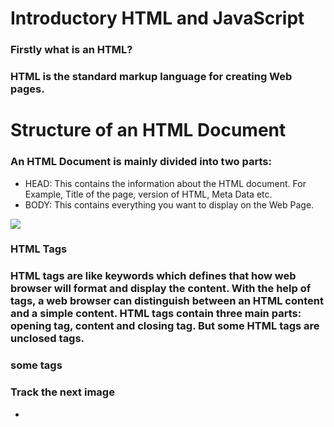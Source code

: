 
# Introductory HTML and JavaScript

### Firstly what is an HTML?

### HTML is the standard markup language for creating Web pages.

# Structure of an HTML Document

### An HTML Document is mainly divided into two parts:

- HEAD: This contains the information about the HTML document. For Example, Title of the page, version of HTML, Meta Data etc.
- BODY: This contains everything you want to display on the Web Page.

![](https://stuyhsdesign.files.wordpress.com/2015/09/basic-structure.png)

### HTML Tags

### HTML tags are like keywords which defines that how web browser will format and display the content. With the help of tags, a web browser can distinguish between an HTML content and a simple content. HTML tags contain three main parts: opening tag, content and closing tag. But some HTML tags are unclosed tags.

### some tags  

### Track the next image

- <title> for write you title on the tab browser 
- <p> for write Pargraph 
-  <h1> for write heading the same <p> but bigger or smaller size <h1> bigger size and <h6> smaller size
- <img> for insert images 
- <section> or <div> there is the same goal like a box can you change all things from style 

![](https://www.development-tutorial.com/my_images/what_basic_structure_web_page/structure.png)


# EXTRA MARKUP

### Different versions of HTML and how to indicate which version you are using
How to add comments to your code
Global attributes
Grouping elements
How to add information about the web page using the <meta> element
Adding characters such as angled brackets and copyright symbols

### some of changes 

- Doctypes
Because there have been several versions of HTML, each webpage should begin with a DOCTYPE declaration to tell a browser which version of HTML the page is using
- Comments in HTML
If you want to add a comment to your code that will not be visible to in the user’s browser, you can add the text between these characters
<!-- comment goes here -->
- ID Attribute Every HTML element can carry the id attribute
The ID attribute is used to uniquely identify that element from other elements on the page
It’s value should always start with a letter or an underscore
- Class Attribute Every HTML element can carry a class attribute
Class attributes define multiple elements as being different from other elements on the page
Class attributes do not need to be unique
- Block Elements
Some elements will always appear to start on a new line in the browser window
These are known as block level elements
Examples of block level elements are <h1>, <p>, <ul>, and <li>
- and more 


#  HTML5 layout elements

### The tags and elements which help us to define a proper layout.

### Layout Elements


- header
- nav
- section
- article
- aside
- footer
- details
- summary

![](https://dotnettrickscloud.blob.core.windows.net/img/html/html-layout2.png)

- header : Used to include header content in the web page, like information about the page, summary etc.
- nav : Used to provide navigational links, ex: menus.
- section : Used to represent a section in the web page.
- article : As the name suggests, it’s a separate section used to include a blog, a forum post, a magazine article etc.
- aside : As the name suggests, its used to include some extra information regarding the main content.
- footer : Used to include footer content in the web page, like licensing information, copyright information etc.
- details : Creates an interactive section, which when clicked will display its information.
- summary : Used to include the information within a <details> element, click on the <summary> element would display the info.



## References:

[javatpoint](https://www.javatpoint.com/)
[geeksforgeeks](https://www.geeksforgeeks.org/)
[slideplayer](https://slideplayer.com/slide/12052645/)
[dotnettricks](https://www.dotnettricks.com/)
